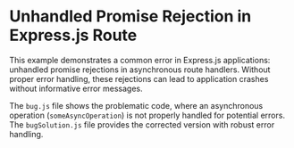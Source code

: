 # Unhandled Promise Rejection in Express.js Route

This example demonstrates a common error in Express.js applications: unhandled promise rejections in asynchronous route handlers.  Without proper error handling, these rejections can lead to application crashes without informative error messages.

The `bug.js` file shows the problematic code, where an asynchronous operation (`someAsyncOperation`) is not properly handled for potential errors.  The `bugSolution.js` file provides the corrected version with robust error handling.
